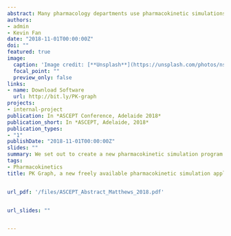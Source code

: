 ```yaml
---
abstract: Many pharmacology departments use pharmacokinetic simulations to teach students about drug disposition. Unfortunately the cost of using licensed software is frequently prohibitive and departments are also keen to reduce costs or divert funds to research activities.We set out to create a new pharmacokinetic simulation program to address a current instructional need with both flexibility and low cost.
authors:
- admin
- Kevin Fan
date: "2018-11-01T00:00:00Z"
doi: ""
featured: true
image:
  caption: 'Image credit: [**Unsplash**](https://unsplash.com/photos/nss2eRzQwgw)'
  focal_point: ""
  preview_only: false
links:
- name: Download Software
  url: http://bit.ly/PK-graph
projects:
- internal-project
publication: In *ASCEPT Conference, Adelaide 2018*
publication_short: In *ASCEPT, Adelaide, 2018*
publication_types:
- "1"
publishDate: "2018-11-01T00:00:00Z"
slides: ""
summary: We set out to create a new pharmacokinetic simulation program to address a current instructional need with both flexibility and low cost.
tags:
- Pharmacokinetics
title: PK Graph, a new freely available pharmacokinetic simulation application for medical education


url_pdf: '/files/ASCEPT_Abstract_Matthews_2018.pdf'


url_slides: ""


---
```







